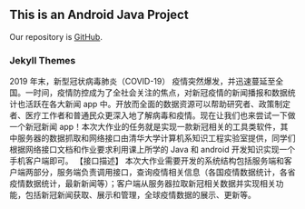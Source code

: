 ## This is an Android Java Project
Our repository is [GitHub](https://github.com/HaoyunHong/Android_Java_Project).


### Jekyll Themes

2019 年末，新型冠状病毒肺炎（COVID-19） 疫情突然爆发，并迅速蔓延至全国。一时间，疫情防控成为了全社会关注的焦点，对新冠疫情的新闻播报和数据统计也活跃在各大新闻 app 中。开放而全面的数据资源可以帮助研究者、政策制定者、医疗工作者和普通民众更深入地了解病毒和疫情。现在让我们也来尝试一下做一个新冠新闻 app！本次大作业的任务就是实现一款新冠相关的工具类软件，其中服务器的数据抓取和网络接口由清华大学计算机系知识工程实验室提供，同学们根据网络接口文档和作业要求利用课上所学的 Java 和 android 开发知识实现一个手机客户端即可。
【接口描述】
本次大作业需要开发的系统结构包括服务端和客户端两部分，服务端负责调用接口，查询疫情相关信息（各国疫情数据统计，各省疫情数据统计，最新新闻等）；客户端从服务器拉取新冠相关数据并实现相关功能，包括新冠新闻获取、展示和管理，全球疫情数据的展示、更新等。
